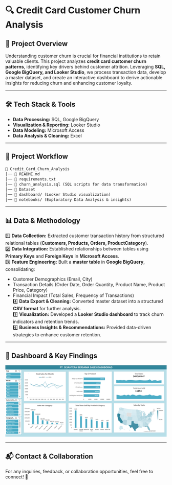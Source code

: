 # **🔍 Credit Card Customer Churn Analysis**

## **📌 Project Overview**
Understanding customer churn is crucial for financial institutions to retain valuable clients. This project analyzes **credit card customer churn patterns**, identifying key drivers behind customer attrition. Leveraging **SQL, Google BigQuery, and Looker Studio**, we process transaction data, develop a master dataset, and create an interactive dashboard to derive actionable insights for reducing churn and enhancing customer loyalty.

---

## **🛠 Tech Stack & Tools**
- **Data Processing:** SQL, Google BigQuery  
- **Visualization & Reporting:** Looker Studio  
- **Data Modeling:** Microsoft Access  
- **Data Analysis & Cleaning:** Excel  

---

## **📂 Project Workflow**
```
📁 Credit_Card_Churn_Analysis  
│── 📜 README.md  
│── 📜 requirements.txt  
│── 📜 churn_analysis.sql (SQL scripts for data transformation)  
│── 📁 Dataset  
│── 📁 dashboard/ (Looker Studio visualization)  
│── 📁 notebooks/ (Exploratory Data Analysis & insights)  
```

---

## **📊 Data & Methodology**
1️⃣ **Data Collection:** Extracted customer transaction history from structured relational tables (**Customers, Products, Orders, ProductCategory**).  
2️⃣ **Data Integration:** Established relationships between tables using **Primary Keys** and **Foreign Keys** in **Microsoft Access**.  
3️⃣ **Feature Engineering:** Built a **master table** in **Google BigQuery**, consolidating:
   - Customer Demographics (Email, City)  
   - Transaction Details (Order Date, Order Quantity, Product Name, Product Price, Category)  
   - Financial Impact (Total Sales, Frequency of Transactions)  
4️⃣ **Data Export & Cleaning:** Converted master dataset into a structured **CSV format** for further analysis.  
5️⃣ **Visualization:** Developed a **Looker Studio dashboard** to track churn indicators and retention trends.  
6️⃣ **Business Insights & Recommendations:** Provided data-driven strategies to enhance customer retention.

---

## **📸 Dashboard & Key Findings**
![Dashboard Screenshot](https://github.com/geosimarmata/Credit-Card-Customer-Churn-Analysis/blob/main/Images/Dasboard%20-%20Geo.PNG)

---

## **📬 Contact & Collaboration**
For any inquiries, feedback, or collaboration opportunities, feel free to connect! 🚀
